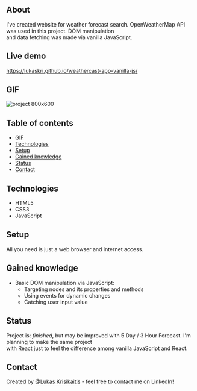 ## About

I've created website for weather forecast search. OpenWeatherMap API was used in this project. DOM manipulation\
and data fetching was made via vanilla JavaScript.

## Live demo

https://lukaskri.github.io/weathercast-app-vanilla-js/

## GIF 

![project 800x600](https://user-images.githubusercontent.com/23439837/123854277-2dc88500-d927-11eb-925e-cc6c0c610272.gif)

## Table of contents
* [GIF](#gif)
* [Technologies](#technologies)
* [Setup](#setup)
* [Gained knowledge](#gained-knowledge)
* [Status](#status)
* [Contact](#contact)

## Technologies
* HTML5
* CSS3
* JavaScript

## Setup
All you need is just a web browser and internet access.

## Gained knowledge
* Basic DOM manipulation via JavaScript:
  * Targeting nodes and its properties and methods
  * Using events for dynamic changes
  * Catching user input value

## Status
Project is: _finished_, but may be improved with 5 Day / 3 Hour Forecast. I'm planning to make the same project\
with React just to feel the difference among vanilla JavaScript and React.

## Contact
Created by [@Lukas Krisikaitis](https://www.linkedin.com/in/lukas-krisikaitis-44597a1b0/) - feel free to contact me on LinkedIn!

